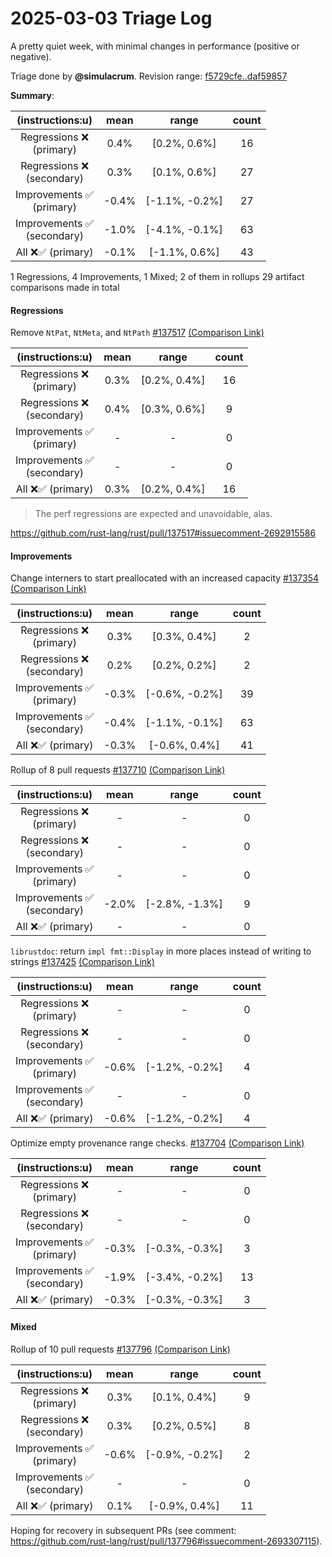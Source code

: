 # 2025-03-03 Triage Log

A pretty quiet week, with minimal changes in performance (positive or negative).

Triage done by **@simulacrum**.
Revision range: [f5729cfe..daf59857](https://perf.rust-lang.org/?start=f5729cfed3c45e061e8a443677fc1d5ef9277df7&end=daf59857d6d2b87af4b846316bf1561a6083ed51&absolute=false&stat=instructions%3Au)

**Summary**:

| (instructions:u)                   | mean  | range          | count |
|:----------------------------------:|:-----:|:--------------:|:-----:|
| Regressions ❌ <br /> (primary)    | 0.4%  | [0.2%, 0.6%]   | 16    |
| Regressions ❌ <br /> (secondary)  | 0.3%  | [0.1%, 0.6%]   | 27    |
| Improvements ✅ <br /> (primary)   | -0.4% | [-1.1%, -0.2%] | 27    |
| Improvements ✅ <br /> (secondary) | -1.0% | [-4.1%, -0.1%] | 63    |
| All ❌✅ (primary)                 | -0.1% | [-1.1%, 0.6%]  | 43    |


1 Regressions, 4 Improvements, 1 Mixed; 2 of them in rollups
29 artifact comparisons made in total

#### Regressions

Remove `NtPat`, `NtMeta`, and `NtPath` [#137517](https://github.com/rust-lang/rust/pull/137517) [(Comparison Link)](https://perf.rust-lang.org/compare.html?start=287487624357c19b22d27aa3ed584b8ccd080b4d&end=aa3c2d73eff57d6b019c26a1e9aa8afd8bc186ad&stat=instructions:u)

| (instructions:u)                   | mean | range        | count |
|:----------------------------------:|:----:|:------------:|:-----:|
| Regressions ❌ <br /> (primary)    | 0.3% | [0.2%, 0.4%] | 16    |
| Regressions ❌ <br /> (secondary)  | 0.4% | [0.3%, 0.6%] | 9     |
| Improvements ✅ <br /> (primary)   | -    | -            | 0     |
| Improvements ✅ <br /> (secondary) | -    | -            | 0     |
| All ❌✅ (primary)                 | 0.3% | [0.2%, 0.4%] | 16    |

> The perf regressions are expected and unavoidable, alas.

https://github.com/rust-lang/rust/pull/137517#issuecomment-2692915586

#### Improvements

Change interners to start preallocated with an increased capacity [#137354](https://github.com/rust-lang/rust/pull/137354) [(Comparison Link)](https://perf.rust-lang.org/compare.html?start=2af87eab3b4890d62ad998cf9c55e076d91bf06a&end=ac91805f3179fc2225c60e8ccf5a1daa09d43f3d&stat=instructions:u)

| (instructions:u)                   | mean  | range          | count |
|:----------------------------------:|:-----:|:--------------:|:-----:|
| Regressions ❌ <br /> (primary)    | 0.3%  | [0.3%, 0.4%]   | 2     |
| Regressions ❌ <br /> (secondary)  | 0.2%  | [0.2%, 0.2%]   | 2     |
| Improvements ✅ <br /> (primary)   | -0.3% | [-0.6%, -0.2%] | 39    |
| Improvements ✅ <br /> (secondary) | -0.4% | [-1.1%, -0.1%] | 63    |
| All ❌✅ (primary)                 | -0.3% | [-0.6%, 0.4%]  | 41    |


Rollup of 8 pull requests [#137710](https://github.com/rust-lang/rust/pull/137710) [(Comparison Link)](https://perf.rust-lang.org/compare.html?start=e6059f522264ed2ec3ede21bfeef15bf3d814bf7&end=cb08599451226d780b2490f1aa9b414fe9e36657&stat=instructions:u)

| (instructions:u)                   | mean  | range          | count |
|:----------------------------------:|:-----:|:--------------:|:-----:|
| Regressions ❌ <br /> (primary)    | -     | -              | 0     |
| Regressions ❌ <br /> (secondary)  | -     | -              | 0     |
| Improvements ✅ <br /> (primary)   | -     | -              | 0     |
| Improvements ✅ <br /> (secondary) | -2.0% | [-2.8%, -1.3%] | 9     |
| All ❌✅ (primary)                 | -     | -              | 0     |


`librustdoc`: return `impl fmt::Display` in more places instead of writing to strings [#137425](https://github.com/rust-lang/rust/pull/137425) [(Comparison Link)](https://perf.rust-lang.org/compare.html?start=4b696e6bf77b4df02634d346637bd35f2960c5f4&end=7c4a55c2ac6497629c273ccd00e185583542f0d2&stat=instructions:u)

| (instructions:u)                   | mean  | range          | count |
|:----------------------------------:|:-----:|:--------------:|:-----:|
| Regressions ❌ <br /> (primary)    | -     | -              | 0     |
| Regressions ❌ <br /> (secondary)  | -     | -              | 0     |
| Improvements ✅ <br /> (primary)   | -0.6% | [-1.2%, -0.2%] | 4     |
| Improvements ✅ <br /> (secondary) | -     | -              | 0     |
| All ❌✅ (primary)                 | -0.6% | [-1.2%, -0.2%] | 4     |


Optimize empty provenance range checks. [#137704](https://github.com/rust-lang/rust/pull/137704) [(Comparison Link)](https://perf.rust-lang.org/compare.html?start=f4a216d28ee635afce685b4206e713579f66e130&end=daf59857d6d2b87af4b846316bf1561a6083ed51&stat=instructions:u)

| (instructions:u)                   | mean  | range          | count |
|:----------------------------------:|:-----:|:--------------:|:-----:|
| Regressions ❌ <br /> (primary)    | -     | -              | 0     |
| Regressions ❌ <br /> (secondary)  | -     | -              | 0     |
| Improvements ✅ <br /> (primary)   | -0.3% | [-0.3%, -0.3%] | 3     |
| Improvements ✅ <br /> (secondary) | -1.9% | [-3.4%, -0.2%] | 13    |
| All ❌✅ (primary)                 | -0.3% | [-0.3%, -0.3%] | 3     |


#### Mixed

Rollup of 10 pull requests [#137796](https://github.com/rust-lang/rust/pull/137796) [(Comparison Link)](https://perf.rust-lang.org/compare.html?start=aa3c2d73eff57d6b019c26a1e9aa8afd8bc186ad&end=30508faeb3248d399079513b6e0107af30a43948&stat=instructions:u)

| (instructions:u)                   | mean  | range          | count |
|:----------------------------------:|:-----:|:--------------:|:-----:|
| Regressions ❌ <br /> (primary)    | 0.3%  | [0.1%, 0.4%]   | 9     |
| Regressions ❌ <br /> (secondary)  | 0.3%  | [0.2%, 0.5%]   | 8     |
| Improvements ✅ <br /> (primary)   | -0.6% | [-0.9%, -0.2%] | 2     |
| Improvements ✅ <br /> (secondary) | -     | -              | 0     |
| All ❌✅ (primary)                 | 0.1%  | [-0.9%, 0.4%]  | 11    |

Hoping for recovery in subsequent PRs (see comment: https://github.com/rust-lang/rust/pull/137796#issuecomment-2693307115).
